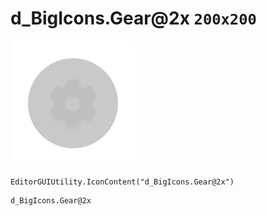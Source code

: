 # d_BigIcons.Gear@2x `200x200`
<img src="/img/d_BigIcons.Gear@2x.png" width=200 height=200>

``` CSharp
EditorGUIUtility.IconContent("d_BigIcons.Gear@2x")
```
```
d_BigIcons.Gear@2x
```
